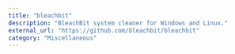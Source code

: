 ```yaml
---
title: "bleachbit"
description: "BleachBit system cleaner for Windows and Linux."
external_url: "https://github.com/bleachbit/bleachbit"
category: "Miscellaneous"
---
```

